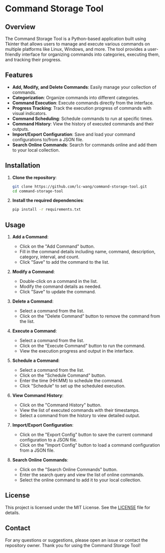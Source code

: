 # Command Storage Tool

## Overview

The Command Storage Tool is a Python-based application built using Tkinter that allows users to manage and execute various commands on multiple platforms like Linux, Windows, and more. The tool provides a user-friendly interface for organizing commands into categories, executing them, and tracking their progress.

## Features

- **Add, Modify, and Delete Commands**: Easily manage your collection of commands.
- **Categorization**: Organize commands into different categories.
- **Command Execution**: Execute commands directly from the interface.
- **Progress Tracking**: Track the execution progress of commands with visual indicators.
- **Command Scheduling**: Schedule commands to run at specific times.
- **Command History**: View the history of executed commands and their outputs.
- **Import/Export Configuration**: Save and load your command configurations to/from a JSON file.
- **Search Online Commands**: Search for commands online and add them to your local collection.

## Installation

1. **Clone the repository**:
   ```bash
   git clone https://github.com/lc-wang/command-storage-tool.git
   cd command-storage-tool
2. **Install the required dependencies**:
   ```bash
   pip install -r requirements.txt

## Usage

1. **Add a Command**:
   - Click on the "Add Command" button.
   - Fill in the command details including name, command, description, category, interval, and count.
   - Click "Save" to add the command to the list.

2. **Modify a Command**:
   - Double-click on a command in the list.
   - Modify the command details as needed.
   - Click "Save" to update the command.

3. **Delete a Command**:
   - Select a command from the list.
   - Click on the "Delete Command" button to remove the command from the list.

4. **Execute a Command**:
   - Select a command from the list.
   - Click on the "Execute Command" button to run the command.
   - View the execution progress and output in the interface.

5. **Schedule a Command**:
   - Select a command from the list.
   - Click on the "Schedule Command" button.
   - Enter the time (HH:MM) to schedule the command.
   - Click "Schedule" to set up the scheduled execution.

6. **View Command History**:
   - Click on the "Command History" button.
   - View the list of executed commands with their timestamps.
   - Select a command from the history to view detailed output.

7. **Import/Export Configuration**:
   - Click on the "Export Config" button to save the current command configuration to a JSON file.
   - Click on the "Import Config" button to load a command configuration from a JSON file.

8. **Search Online Commands**:
   - Click on the "Search Online Commands" button.
   - Enter the search query and view the list of online commands.
   - Select the online command to add it to your local collection.

## License

This project is licensed under the MIT License. See the [LICENSE](LICENSE) file for details.

## Contact

For any questions or suggestions, please open an issue or contact the repository owner. Thank you for using the Command Storage Tool!
